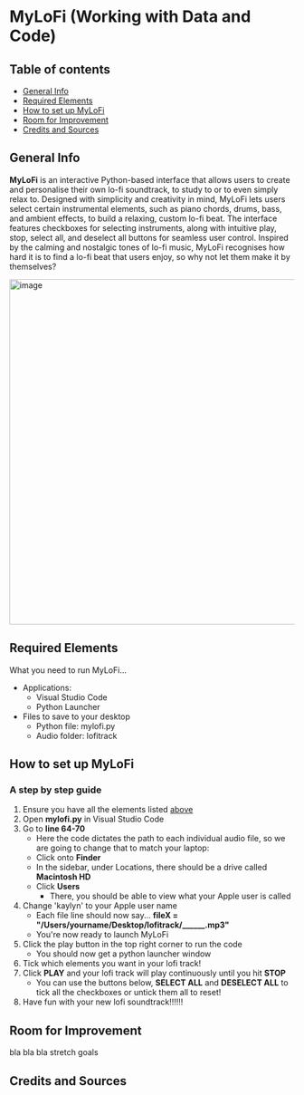 # MyLoFi (Working with Data and Code)

## Table of contents
* [General Info](#general-info)
* [Required Elements](#required-elements)
* [How to set up MyLoFi](#how-to-set-up-mylofi)
* [Room for Improvement](#room-for-improvement)
* [Credits and Sources](#credits-and-sources)

## General Info
**MyLoFi** is an interactive Python-based interface that allows users to create and personalise their own lo-fi soundtrack, to study to or to even simply relax to. Designed with simplicity and creativity in mind, MyLoFi lets users select certain instrumental elements, such as piano chords, drums, bass, and ambient effects, to build a relaxing, custom lo-fi beat. The interface features checkboxes for selecting instruments, along with intuitive play, stop, select all, and deselect all buttons for seamless user control. Inspired by the calming and nostalgic tones of lo-fi music, MyLoFi recognises how hard it is to find a lo-fi beat that users enjoy, so why not let them make it by themselves?

<img width="517" height="610" alt="image" src="https://github.com/user-attachments/assets/58ba1920-7572-45ad-a896-9aac9b228ca6" />

## Required Elements
What you need to run MyLoFi...
* Applications:
  * Visual Studio Code
  * Python Launcher
* Files to save to your desktop
  * Python file: mylofi.py
  * Audio folder: lofitrack

## How to set up MyLoFi
### A step by step guide

1. Ensure you have all the elements listed [above](#required-elements)
2. Open **mylofi.py** in Visual Studio Code
3. Go to **line 64-70**
   * Here the code dictates the path to each individual audio file, so we are going to change that to match your laptop:
    * Click onto **Finder**
    * In the sidebar, under Locations, there should be a drive called **Macintosh HD**
    * Click **Users**
      * There, you should be able to view what your Apple user is called
4. Change 'kaylyn' to your Apple user name
   * Each file line should now say... **fileX = "/Users/yourname/Desktop/lofitrack/______.mp3"**
   *  You're now ready to launch MyLoFi
6. Click the play button in the top right corner to run the code
   * You should now get a python launcher window
7. Tick which elements you want in your lofi track!
8. Click **PLAY** and your lofi track will play continuously until you hit **STOP**
   * You can use the buttons below, **SELECT ALL** and **DESELECT ALL** to tick all the checkboxes or untick them all to reset!
9. Have fun with your new lofi soundtrack!!!!!!

## Room for Improvement
bla bla bla stretch goals

## Credits and Sources
